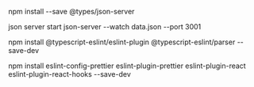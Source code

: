 npm install --save @types/json-server

json server start
json-server --watch data.json --port 3001

npm install @typescript-eslint/eslint-plugin @typescript-eslint/parser --save-dev

npm install eslint-config-prettier eslint-plugin-prettier eslint-plugin-react eslint-plugin-react-hooks --save-dev
